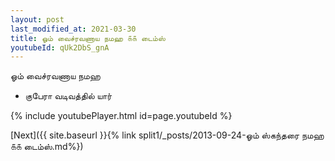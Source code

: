 ```yaml
---
layout: post
last_modified_at: 2021-03-30
title: ஓம் வைச்ரவணாய நமஹ ௧௧ டைம்ஸ்
youtubeId: qUk2DbS_gnA
---
```

 
 
 ஓம் வைச்ரவணாய நமஹ  
 
 -  குபேரா வடிவத்தில் யார் 
 
  
 
  
 
 
 
 
 
 


{% include youtubePlayer.html id=page.youtubeId %}
 
[Next]({{ site.baseurl }}{% link  split1/_posts/2013-09-24-ஓம் ஸ்கந்தரை நமஹ ௧௧ டைம்ஸ்.md%})
 
